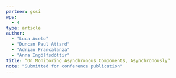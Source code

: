```yaml
---
partner: gssi
wps:
  - 4
type: article
author:
  - "Luca Aceto"
  - "Duncan Paul Attard"
  - "Adrian Francalanza"
  - "Anna Ingólfsdóttir"
title: “On Monitoring Asynchronous Components, Asynchronously”
note: "Submitted for conference publication"
---
```

